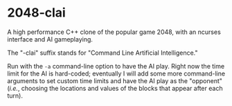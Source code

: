 2048-clai
=========

A high performance C++ clone of the popular game 2048, with an ncurses interface and AI gameplaying.

The "-clai" suffix stands for "Command Line Artificial Intelligence."

Run with the `-a` command-line option to have the AI play.  Right now the time limit for the AI is hard-coded; eventually I will add some more command-line arguments to set custom time limits and have the AI play as the "opponent" (*i.e.*, choosing the locations and values of the blocks that appear after each turn).

